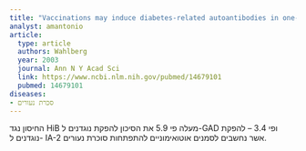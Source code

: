 ```yaml
---
title: "Vaccinations may induce diabetes-related autoantibodies in one-year-old children"
analyst: amantonio
article:
  type: article
  authors: Wahlberg
  year: 2003
  journal: Ann N Y Acad Sci
  link: https://www.ncbi.nlm.nih.gov/pubmed/14679101
  pubmed: 14679101
diseases:
- סכרת נעורים
---
```


החיסון נגד HiB מעלה פי 5.9 את הסיכון להפקת נוגדנים ל-GAD ופי 3.4 – להפקת נוגדנים ל- IA-2 אשר נחשבים לסמנים אוטואימוניים להתפתחות סוכרת נעורים.
